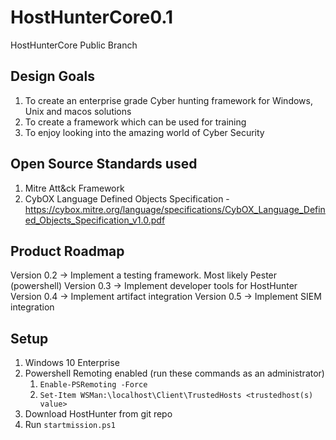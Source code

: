 # HostHunterCore0.1
HostHunterCore Public Branch

## Design Goals
1. To create an enterprise grade Cyber hunting framework for Windows, Unix and macos solutions
2. To create a framework which can be used for training
3. To enjoy looking into the amazing world of Cyber Security

## Open Source Standards used
1. Mitre Att&ck Framework
2. CybOX Language Defined Objects Specification - https://cybox.mitre.org/language/specifications/CybOX_Language_Defined_Objects_Specification_v1.0.pdf

## Product Roadmap
Version 0.2 -> Implement a testing framework. Most likely Pester (powershell)
Version 0.3 -> Implement developer tools for HostHunter
Version 0.4 -> Implement artifact integration
Version 0.5 -> Implement SIEM integration

## Setup
1. Windows 10 Enterprise
2. Powershell Remoting enabled (run these commands as an administrator)
    1. `Enable-PSRemoting -Force`
    2. `Set-Item WSMan:\localhost\Client\TrustedHosts <trustedhost(s)  value>`
3. Download HostHunter from git repo 
4. Run `startmission.ps1`
